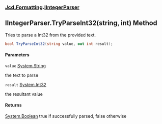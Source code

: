 ### [Jcd.Formatting](Jcd.Formatting.md 'Jcd.Formatting').[IIntegerParser](Jcd.Formatting.IIntegerParser.md 'Jcd.Formatting.IIntegerParser')

## IIntegerParser.TryParseInt32(string, int) Method

Tries to parse a Int32 from the provided text.

```csharp
bool TryParseInt32(string value, out int result);
```
#### Parameters

<a name='Jcd.Formatting.IIntegerParser.TryParseInt32(string,int).value'></a>

`value` [System.String](https://docs.microsoft.com/en-us/dotnet/api/System.String 'System.String')

the text to parse

<a name='Jcd.Formatting.IIntegerParser.TryParseInt32(string,int).result'></a>

`result` [System.Int32](https://docs.microsoft.com/en-us/dotnet/api/System.Int32 'System.Int32')

the resultant value

#### Returns
[System.Boolean](https://docs.microsoft.com/en-us/dotnet/api/System.Boolean 'System.Boolean')
true if successfully parsed, false otherwise